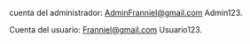cuenta del administrador:
  AdminFranniel@gmail.com
  Admin123.

Cuenta del usuario:
  Franniel@gmail.com
  Usuario123.
